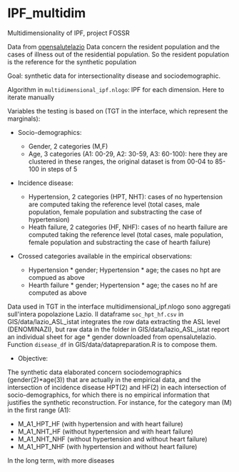 # IPF_multidim
Multidimensionality of IPF, project FOSSR

Data from [opensalutelazio](https://www.opensalutelazio.it/salute/stato_salute.php?stato_salute) Data concern the resident population and the cases of illness out of the residential population. So the resident population is the reference for the synthetic population

Goal: synthetic data for intersectionality disease and sociodemographic.

Algorithm in ```multidimensional_ipf.nlogo```: IPF for each dimension. Here to iterate manually

Variables the testing is based on (TGT in the interface, which represent the marginals):

* Socio-demographics:
   + Gender, 2 categories (M,F)
   + Age, 3 categories (A1: 00-29, A2: 30-59, A3: 60-100): here they are clustered in these ranges, the original dataset is from 00-04 to 85-100 in steps of 5
     
* Incidence disease:
   + Hypertension, 2 categories (HPT, NHT): cases of no hypertension are computed taking the reference level (total cases, male population, female population and substracting the case of hypertension)
   + Heath failure, 2 categories (HF, NHF): cases of no hearth failure are computed taking the reference level (total cases, male population, female population and substracting the case of hearth failure)

* Crossed categories available in the empirical observations:
  + Hypertension * gender;  Hypertension * age; the cases no hpt are compued as above
  + Hearth failure * gender;  Hypertension * age; the cases  no hf are computed as above

Data used in TGT in the interface multidimensional_ipf.nlogo sono aggregati sull'intera popolazione Lazio. Il dataframe ```soc_hpt_hf.csv``` in GIS/data/lazio_ASL_istat integrates the row data extracting the ASL level (DENOMINAZI), but raw data in the folder in GIS/data/lazio_ASL_istat report an individual sheet for age * gender downloaded from opensalutelazio. Function ```disease_df``` in GIS/data/datapreparation.R is to compose them.

* Objective:
  
The synthetic data elaborated concern sociodemographics (gender(2)*age(3)) that are actually in the empirical data, and the intersection of incidence disease HPT(2) and HF(2) in each intersection of socio-demographics, for which there is no empirical information that justifies the synthetic reconstruction. For instance, for the category man (M) in the first range (A1):
* M_A1_HPT_HF (with hypertension and with heart failure)
* M_A1_NHT_HF (without hypertension and with heart failure)
* M_A1_NHT_NHF (without hypertension and without heart failure)
* M_A1_HPT_NHF (with hypertension and without heart failure)
  
In the long  term, with more diseases 

